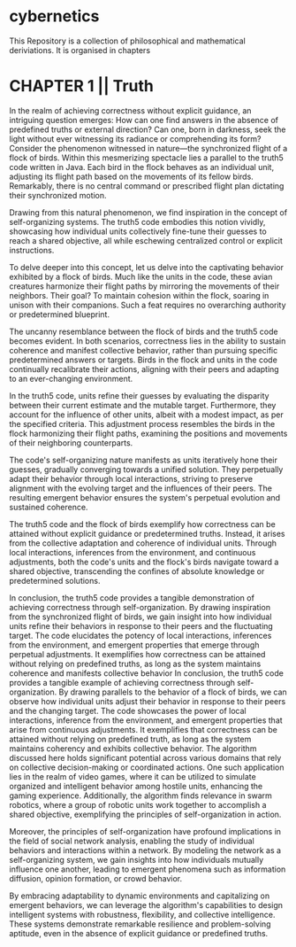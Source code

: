 # cybernetics
This Repository is a collection of philosophical and mathematical deriviations.
It is organised in chapters
# CHAPTER 1 || Truth
In the realm of achieving correctness without explicit guidance, an intriguing question emerges: How can one find answers in the absence of predefined truths or external direction? Can one, born in darkness, seek the light without ever witnessing its radiance or comprehending its form?
Consider the phenomenon witnessed in nature—the synchronized flight of a flock of birds. Within this mesmerizing spectacle lies a parallel to the truth5 code written in Java. Each bird in the flock behaves as an individual unit, adjusting its flight path based on the movements of its fellow birds. Remarkably, there is no central command or prescribed flight plan dictating their synchronized motion.

Drawing from this natural phenomenon, we find inspiration in the concept of self-organizing systems. The truth5 code embodies this notion vividly, showcasing how individual units collectively fine-tune their guesses to reach a shared objective, all while eschewing centralized control or explicit instructions.

To delve deeper into this concept, let us delve into the captivating behavior exhibited by a flock of birds. Much like the units in the code, these avian creatures harmonize their flight paths by mirroring the movements of their neighbors. Their goal? To maintain cohesion within the flock, soaring in unison with their companions. Such a feat requires no overarching authority or predetermined blueprint.

The uncanny resemblance between the flock of birds and the truth5 code becomes evident. In both scenarios, correctness lies in the ability to sustain coherence and manifest collective behavior, rather than pursuing specific predetermined answers or targets. Birds in the flock and units in the code continually recalibrate their actions, aligning with their peers and adapting to an ever-changing environment.

In the truth5 code, units refine their guesses by evaluating the disparity between their current estimate and the mutable target. Furthermore, they account for the influence of other units, albeit with a modest impact, as per the specified criteria. This adjustment process resembles the birds in the flock harmonizing their flight paths, examining the positions and movements of their neighboring counterparts.

The code's self-organizing nature manifests as units iteratively hone their guesses, gradually converging towards a unified solution. They perpetually adapt their behavior through local interactions, striving to preserve alignment with the evolving target and the influences of their peers. The resulting emergent behavior ensures the system's perpetual evolution and sustained coherence.

The truth5 code and the flock of birds exemplify how correctness can be attained without explicit guidance or predetermined truths. Instead, it arises from the collective adaptation and coherence of individual units. Through local interactions, inferences from the environment, and continuous adjustments, both the code's units and the flock's birds navigate toward a shared objective, transcending the confines of absolute knowledge or predetermined solutions.

In conclusion, the truth5 code provides a tangible demonstration of achieving correctness through self-organization. By drawing inspiration from the synchronized flight of birds, we gain insight into how individual units refine their behaviors in response to their peers and the fluctuating target. The code elucidates the potency of local interactions, inferences from the environment, and emergent properties that emerge through perpetual adjustments. It exemplifies how correctness can be attained without relying on predefined truths, as long as the system maintains coherence and manifests collective behavior
In conclusion, the truth5 code provides a tangible example of achieving correctness through self-organization. By drawing parallels to the behavior of a flock of birds, we can observe how individual units adjust their behavior in response to their peers and the changing target. The code showcases the power of local interactions, inference from the environment, and emergent properties that arise from continuous adjustments. It exemplifies that correctness can be attained without relying on predefined truth, as long as the system maintains coherency and exhibits collective behavior.
The algorithm discussed here holds significant potential across various domains that rely on collective decision-making or coordinated actions. One such application lies in the realm of video games, where it can be utilized to simulate organized and intelligent behavior among hostile units, enhancing the gaming experience. Additionally, the algorithm finds relevance in swarm robotics, where a group of robotic units work together to accomplish a shared objective, exemplifying the principles of self-organization in action.

Moreover, the principles of self-organization have profound implications in the field of social network analysis, enabling the study of individual behaviors and interactions within a network. By modeling the network as a self-organizing system, we gain insights into how individuals mutually influence one another, leading to emergent phenomena such as information diffusion, opinion formation, or crowd behavior.

By embracing adaptability to dynamic environments and capitalizing on emergent behaviors, we can leverage the algorithm's capabilities to design intelligent systems with robustness, flexibility, and collective intelligence. These systems demonstrate remarkable resilience and problem-solving aptitude, even in the absence of explicit guidance or predefined truths.
